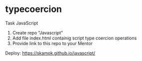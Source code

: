 # typecoercion

Task JavaScript
1. Create repo "Javascript"
2. Add file index.html containig script type coercion operations
3. Provide link to this repo to your Mentor

Deploy: https://skamok.github.io/javascript/